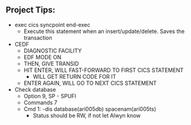 ## Project Tips:
- exec cics syncpoint end-exec
    - Execute this statement when an insert/update/delete. Saves the transaction
- CEDF
    - DIAGNOSTIC FACILITY
    - EDF MODE ON
    - THEN, GIVE TRANSID
    - HIT ENTER, WILL FAST-FORWARD TO FIRST CICS STATEMENT
        - WILL GET RETURN CODE FOR IT
    - ENTER AGAIN, WILL GO TO NEXT CICS STATEMENT
- Check database
    - Option 9, SP - SPUFI
    - Commands 7
    - Cmd 1: -dis database(ari005db) spacenam(ari005ts)
        - Status should be RW, if not let Alwyn know